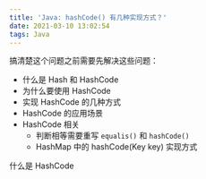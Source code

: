 ```yaml
---
title: 'Java: hashCode() 有几种实现方式？'
date: 2021-03-10 13:02:54
tags: Java
---
```


搞清楚这个问题之前需要先解决这些问题：

- 什么是 Hash 和 HashCode
- 为什么要使用 HashCode
- 实现 HashCode 的几种方式
- HashCode 的应用场景
- HashCode 相关
  - 判断相等需要重写 `equalis()` 和 `hashCode()`
  - HashMap 中的 hashCode(Key key) 实现方式



什么是 HashCode

